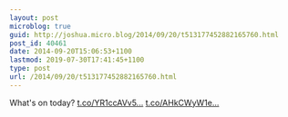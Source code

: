 ```yaml
---
layout: post
microblog: true
guid: http://joshua.micro.blog/2014/09/20/t513177452882165760.html
post_id: 40461
date: 2014-09-20T15:06:53+1100
lastmod: 2019-07-30T17:41:45+1100
type: post
url: /2014/09/20/t513177452882165760.html
---
```

What's on today? [t.co/YR1ccAVv5...](http://t.co/YR1ccAVv5B) [t.co/AHkCWyW1e...](http://t.co/AHkCWyW1eO)
